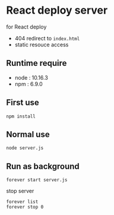 # React deploy server
for React deploy
- 404 redirect to `index.html`
- static resouce access

## Runtime require
- node : 10.16.3
- npm : 6.9.0

## First use
```
npm install
```

## Normal use
```
node server.js
```

## Run as background
```
forever start server.js
```
stop server
```
forever list
forever stop 0
```